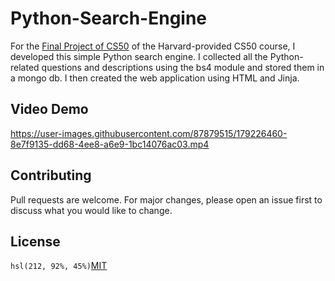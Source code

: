 # Python-Search-Engine

For the [Final Project of CS50](https://cs50.harvard.edu/x/2022/) of the Harvard-provided CS50 course, I developed this simple Python search engine. I collected all the Python-related questions and descriptions using the bs4 module and stored them in a mongo db. I then created the web application using HTML and Jinja.

## Video Demo


https://user-images.githubusercontent.com/87879515/179226460-8e7f9135-dd68-4ee8-a6e9-1bc14076ac03.mp4






## Contributing
Pull requests are welcome. For major changes, please open an issue first to discuss what you would like to change.


## License
`hsl(212, 92%, 45%)`[MIT](https://choosealicense.com/licenses/mit/)

